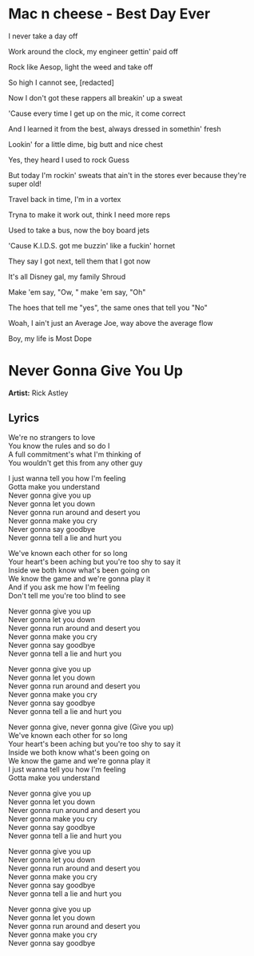 # Mac n cheese - Best Day Ever
I never take a day off

Work around the clock, my engineer gettin' paid off

Rock like Aesop, light the weed and take off

So high I cannot see, [redacted]

Now I don't got these rappers all breakin' up a sweat

'Cause every time I get up on the mic, it come correct

And I learned it from the best, always dressed in somethin' fresh

Lookin' for a little dime, big butt and nice chest

Yes, they heard I used to rock Guess

But today I'm rockin' sweats that ain't in the stores ever because they're super old!

Travel back in time, I'm in a vortex

Tryna to make it work out, think I need more reps

Used to take a bus, now the boy board jets

'Cause K.I.D.S. got me buzzin' like a fuckin' hornet

They say I got next, tell them that I got now

It's all Disney gal, my family Shroud

Make 'em say, "Ow, " make 'em say, "Oh"

The hoes that tell me "yes", the same ones that tell you "No"

Woah, I ain't just an Average Joe, way above the average flow

Boy, my life is Most Dope

# Never Gonna Give You Up
**Artist:** Rick Astley

## Lyrics
We're no strangers to love<br>
You know the rules and so do I<br>
A full commitment's what I'm thinking of<br>
You wouldn't get this from any other guy<br>

I just wanna tell you how I'm feeling<br>
Gotta make you understand<br>
Never gonna give you up<br>
Never gonna let you down<br>
Never gonna run around and desert you<br>
Never gonna make you cry<br>
Never gonna say goodbye<br>
Never gonna tell a lie and hurt you<br>

We've known each other for so long<br>
Your heart's been aching but you're too shy to say it<br>
Inside we both know what's been going on<br>
We know the game and we're gonna play it<br>
And if you ask me how I'm feeling<br>
Don't tell me you're too blind to see<br>

Never gonna give you up<br>
Never gonna let you down<br>
Never gonna run around and desert you<br>
Never gonna make you cry<br>
Never gonna say goodbye<br>
Never gonna tell a lie and hurt you<br>

Never gonna give you up<br>
Never gonna let you down<br>
Never gonna run around and desert you<br>
Never gonna make you cry<br>
Never gonna say goodbye<br>
Never gonna tell a lie and hurt you<br>

Never gonna give, never gonna give
(Give you up)<br>
We've known each other for so long<br>
Your heart's been aching but you're too shy to say it<br>
Inside we both know what's been going on<br>
We know the game and we're gonna play it<br>
I just wanna tell you how I'm feeling<br>
Gotta make you understand<br>

Never gonna give you up<br>
Never gonna let you down<br>
Never gonna run around and desert you<br>
Never gonna make you cry<br>
Never gonna say goodbye<br>
Never gonna tell a lie and hurt you<br>

Never gonna give you up<br>
Never gonna let you down<br>
Never gonna run around and desert you<br>
Never gonna make you cry<br>
Never gonna say goodbye<br>
Never gonna tell a lie and hurt you<br>

Never gonna give you up<br>
Never gonna let you down<br>
Never gonna run around and desert you<br>
Never gonna make you cry<br>
Never gonna say goodbye<br>
